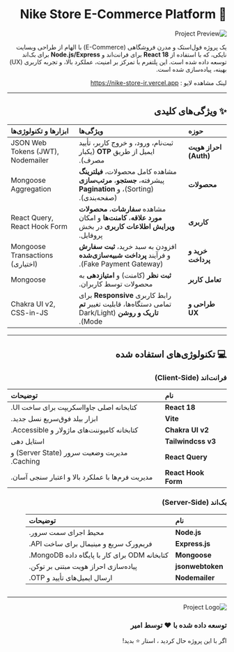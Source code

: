 <div dir="rtl">

# 👟 Nike Store E-Commerce Platform

![Project Preview](https://i.postimg.cc/mgWKMm9Y/image.png)

یک پروژه فول‌استک و مدرن فروشگاهی (E-Commerce) با الهام از طراحی وبسایت نایکی، که با استفاده از **React 18** برای فرانت‌اند و **Node.js/Express** برای بک‌اند توسعه داده شده است. این پلتفرم با تمرکز بر امنیت، عملکرد بالا، و تجربه کاربری (UX) بهینه، پیاده‌سازی شده است.

لینک مشاهده لایو :‌ https://nike-store-ir.vercel.app
***
## ✨ ویژگی‌های کلیدی

| حوزه | ویژگی‌ها | ابزارها و تکنولوژی‌ها |
| :--- | :--- | :--- |
| **احراز هویت (Auth)** | ثبت‌نام، ورود، و خروج کاربر، تأیید ایمیل از طریق **OTP** (یکبار مصرف). | JSON Web Tokens (JWT), Nodemailer |
| **محصولات** | مشاهده کامل محصولات، **فیلترینگ** پیشرفته، **جستجو**، **مرتب‌سازی** (Sorting)، و **Pagination** (صفحه‌بندی). | Mongoose Aggregation |
| **کاربری** | مشاهده **سفارشات**، **محصولات مورد علاقه**، **کامنت‌ها** و امکان **ویرایش اطلاعات کاربری** در بخش پروفایل. | React Query, React Hook Form |
| **خرید و پرداخت** | افزودن به سبد خرید، **ثبت سفارش** و فرآیند **پرداخت شبیه‌سازی‌شده** (Fake Payment Gateway). | Mongoose Transactions (اختیاری) |
| **تعامل کاربر** | **ثبت نظر** (کامنت) و **امتیازدهی** به محصولات توسط کاربران. | Mongoose |
| **طراحی و UX** | رابط کاربری **Responsive**  برای تمامی دستگاه‌ها، قابلیت تغییر **تم تاریک و روشن** (Dark/Light Mode). | Chakra UI v2, CSS-in-JS |

***

## 💻 تکنولوژی‌های استفاده شده

### فرانت‌اند (Client-Side)
| نام | توضیحات |
| :--- | :--- |
| **React 18** | کتابخانه اصلی جاوااسکریپت برای ساخت UI. |
| **Vite** | ابزار بیلد فوق‌سریع نسل جدید. |
| **Chakra UI v2** | کتابخانه کامپوننت‌های ماژولار و Accessible. |
| **Tailwindcss v3** | استایل دهی |
| **React Query** | مدیریت وضعیت سرور (Server State) و Caching. |
| **React Hook Form** | مدیریت فرم‌ها با عملکرد بالا و اعتبار سنجی آسان. |

### بک‌اند (Server-Side)
| نام | توضیحات |
| :--- | :--- |
| **Node.js** | محیط اجرای سمت سرور. |
| **Express.js** | فریم‌ورک سریع و مینیمال برای ساخت API. |
| **Mongoose** | کتابخانه ODM برای کار با پایگاه داده MongoDB. |
| **jsonwebtoken** | پیاده‌سازی احراز هویت مبتنی بر توکن. |
| **Nodemailer** | ارسال ایمیل‌های تأیید و OTP. |




## 
***
![Project Logo](https://i.postimg.cc/qRmdx2TY/favicon-3.png)
### توسعه داده شده با ❤️ توسط امیر 
اگر با این پروژه حال کردید ، استار ⭐ بدید! 

</div>
